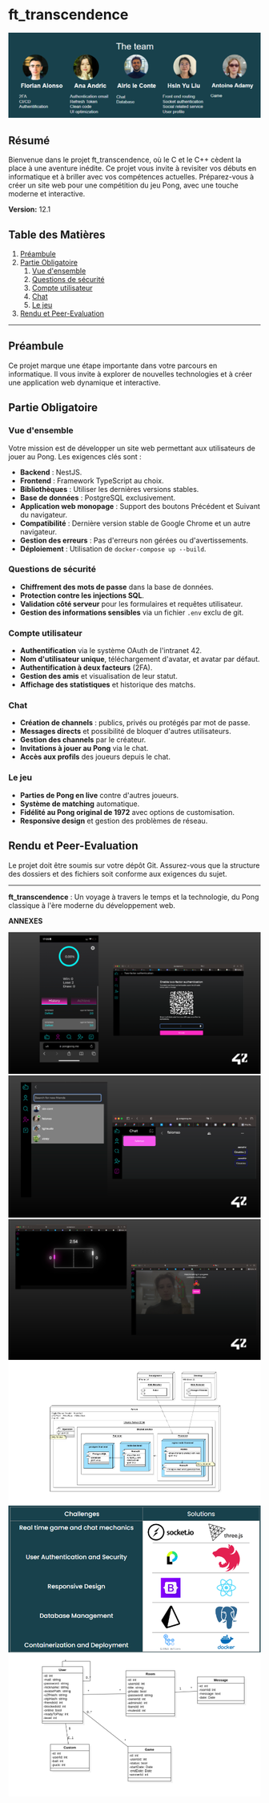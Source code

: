 # ft_transcendence

![Alt text](image-7.png)

## Résumé
Bienvenue dans le projet ft_transcendence, où le C et le C++ cèdent la place à une aventure inédite. Ce projet vous invite à revisiter vos débuts en informatique et à briller avec vos compétences actuelles. Préparez-vous à créer un site web pour une compétition du jeu Pong, avec une touche moderne et interactive.

**Version:** 12.1

## Table des Matières
1. [Préambule](#préambule)
2. [Partie Obligatoire](#partie-obligatoire)
   1. [Vue d'ensemble](#vue-densemble)
   2. [Questions de sécurité](#questions-de-sécurité)
   3. [Compte utilisateur](#compte-utilisateur)
   4. [Chat](#chat)
   5. [Le jeu](#le-jeu)
3. [Rendu et Peer-Evaluation](#rendu-et-peer-evaluation)

---

## Préambule
Ce projet marque une étape importante dans votre parcours en informatique. Il vous invite à explorer de nouvelles technologies et à créer une application web dynamique et interactive.

## Partie Obligatoire

### Vue d'ensemble
Votre mission est de développer un site web permettant aux utilisateurs de jouer au Pong. Les exigences clés sont :

- **Backend** : NestJS.
- **Frontend** : Framework TypeScript au choix.
- **Bibliothèques** : Utiliser les dernières versions stables.
- **Base de données** : PostgreSQL exclusivement.
- **Application web monopage** : Support des boutons Précédent et Suivant du navigateur.
- **Compatibilité** : Dernière version stable de Google Chrome et un autre navigateur.
- **Gestion des erreurs** : Pas d'erreurs non gérées ou d'avertissements.
- **Déploiement** : Utilisation de `docker-compose up --build`.

### Questions de sécurité
- **Chiffrement des mots de passe** dans la base de données.
- **Protection contre les injections SQL**.
- **Validation côté serveur** pour les formulaires et requêtes utilisateur.
- **Gestion des informations sensibles** via un fichier `.env` exclu de git.

### Compte utilisateur
- **Authentification** via le système OAuth de l'intranet 42.
- **Nom d'utilisateur unique**, téléchargement d'avatar, et avatar par défaut.
- **Authentification à deux facteurs** (2FA).
- **Gestion des amis** et visualisation de leur statut.
- **Affichage des statistiques** et historique des matchs.

### Chat
- **Création de channels** : publics, privés ou protégés par mot de passe.
- **Messages directs** et possibilité de bloquer d'autres utilisateurs.
- **Gestion des channels** par le créateur.
- **Invitations à jouer au Pong** via le chat.
- **Accès aux profils** des joueurs depuis le chat.

### Le jeu
- **Parties de Pong en live** contre d'autres joueurs.
- **Système de matching** automatique.
- **Fidélité au Pong original de 1972** avec options de customisation.
- **Responsive design** et gestion des problèmes de réseau.

## Rendu et Peer-Evaluation
Le projet doit être soumis sur votre dépôt Git. Assurez-vous que la structure des dossiers et des fichiers soit conforme aux exigences du sujet.

---

**ft_transcendence** : Un voyage à travers le temps et la technologie, du Pong classique à l'ère moderne du développement web.

**ANNEXES**

![Alt text](image.png)
![Alt text](image-1.png)
![Alt text](image-2.png)
![Alt text](image-3.png)
![Alt text](image-5.png)
![Alt text](image-6.png)